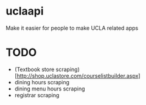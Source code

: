 uclaapi
=======

Make it easier for people to make UCLA related apps

TODO
=======

* (Textbook store scraping)[http://shop.uclastore.com/courselistbuilder.aspx]
* dining hours scraping
* dining menu hours scraping
* registrar scraping
